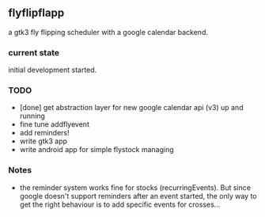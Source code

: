 
## flyflipflapp

a gtk3 fly flipping scheduler with a google calendar backend.

### current state

initial development started.

### TODO

* [done] get abstraction layer for new google calendar api (v3) up and running
* fine tune addflyevent
* add reminders!
* write gtk3 app
* write android app for simple flystock managing

### Notes

* the reminder system works fine for stocks (recurringEvents). But since google doesn't support reminders after an event started, the only way to get the right behaviour is to add specific events for crosses...

